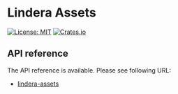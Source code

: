 # Lindera Assets

[![License: MIT](https://img.shields.io/badge/License-MIT-yellow.svg)](https://opensource.org/licenses/MIT) [![Crates.io](https://img.shields.io/crates/v/lindera-assets.svg)](https://crates.io/crates/lindera-assets)

## API reference

The API reference is available. Please see following URL:

- [lindera-assets](https://docs.rs/lindera-assets)
